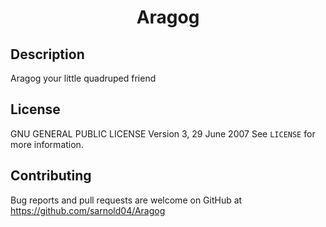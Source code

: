 <h1 align="center">Aragog</h1>

## Description
Aragog your little quadruped friend

## License
GNU GENERAL PUBLIC LICENSE Version 3, 29 June 2007 See `LICENSE`
for more information.

## Contributing
Bug reports and pull requests are welcome on GitHub at
https://github.com/sarnold04/Aragog
